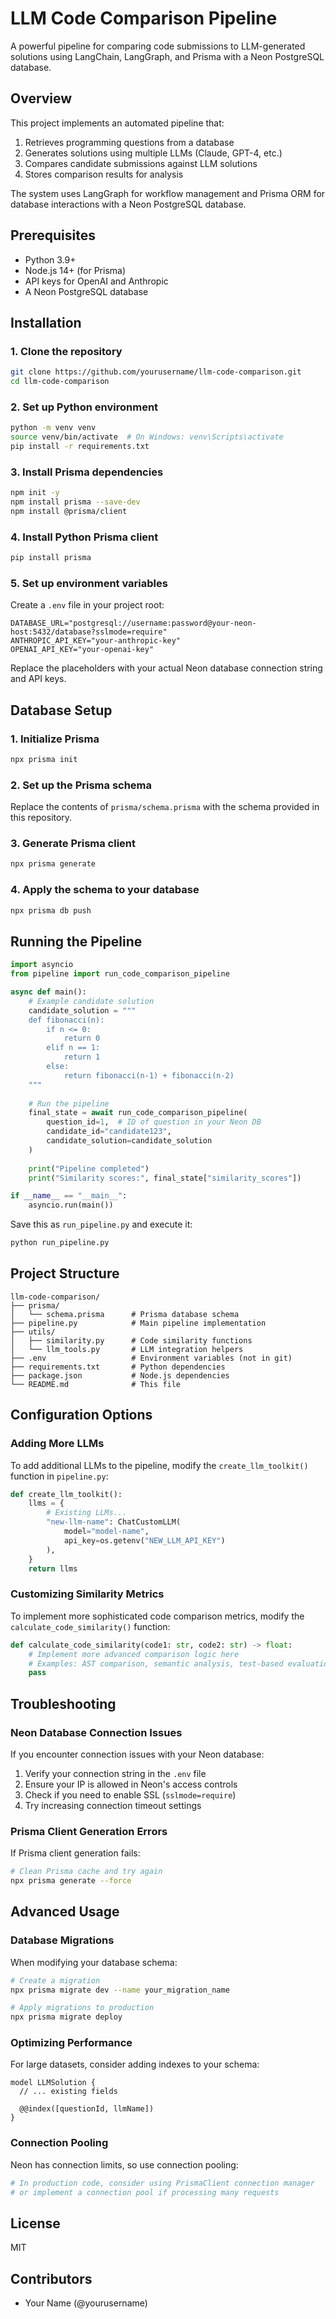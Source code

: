 # LLM Code Comparison Pipeline

A powerful pipeline for comparing code submissions to LLM-generated solutions using LangChain, LangGraph, and Prisma with a Neon PostgreSQL database.

## Overview

This project implements an automated pipeline that:

1. Retrieves programming questions from a database
2. Generates solutions using multiple LLMs (Claude, GPT-4, etc.)
3. Compares candidate submissions against LLM solutions
4. Stores comparison results for analysis

The system uses LangGraph for workflow management and Prisma ORM for database interactions with a Neon PostgreSQL database.

## Prerequisites

- Python 3.9+
- Node.js 14+ (for Prisma)
- API keys for OpenAI and Anthropic
- A Neon PostgreSQL database

## Installation

### 1. Clone the repository

```bash
git clone https://github.com/yourusername/llm-code-comparison.git
cd llm-code-comparison
```

### 2. Set up Python environment

```bash
python -m venv venv
source venv/bin/activate  # On Windows: venv\Scripts\activate
pip install -r requirements.txt
```

### 3. Install Prisma dependencies

```bash
npm init -y
npm install prisma --save-dev
npm install @prisma/client
```

### 4. Install Python Prisma client

```bash
pip install prisma
```

### 5. Set up environment variables

Create a `.env` file in your project root:

```
DATABASE_URL="postgresql://username:password@your-neon-host:5432/database?sslmode=require"
ANTHROPIC_API_KEY="your-anthropic-key"
OPENAI_API_KEY="your-openai-key"
```

Replace the placeholders with your actual Neon database connection string and API keys.

## Database Setup

### 1. Initialize Prisma

```bash
npx prisma init
```

### 2. Set up the Prisma schema

Replace the contents of `prisma/schema.prisma` with the schema provided in this repository.

### 3. Generate Prisma client

```bash
npx prisma generate
```

### 4. Apply the schema to your database

```bash
npx prisma db push
```

## Running the Pipeline

```python
import asyncio
from pipeline import run_code_comparison_pipeline

async def main():
    # Example candidate solution
    candidate_solution = """
    def fibonacci(n):
        if n <= 0:
            return 0
        elif n == 1:
            return 1
        else:
            return fibonacci(n-1) + fibonacci(n-2)
    """
    
    # Run the pipeline
    final_state = await run_code_comparison_pipeline(
        question_id=1,  # ID of question in your Neon DB
        candidate_id="candidate123",
        candidate_solution=candidate_solution
    )
    
    print("Pipeline completed")
    print("Similarity scores:", final_state["similarity_scores"])

if __name__ == "__main__":
    asyncio.run(main())
```

Save this as `run_pipeline.py` and execute it:

```bash
python run_pipeline.py
```

## Project Structure

```
llm-code-comparison/
├── prisma/
│   └── schema.prisma      # Prisma database schema
├── pipeline.py            # Main pipeline implementation
├── utils/
│   ├── similarity.py      # Code similarity functions
│   └── llm_tools.py       # LLM integration helpers
├── .env                   # Environment variables (not in git)
├── requirements.txt       # Python dependencies
├── package.json           # Node.js dependencies
└── README.md              # This file
```

## Configuration Options

### Adding More LLMs

To add additional LLMs to the pipeline, modify the `create_llm_toolkit()` function in `pipeline.py`:

```python
def create_llm_toolkit():
    llms = {
        # Existing LLMs...
        "new-llm-name": ChatCustomLLM(
            model="model-name",
            api_key=os.getenv("NEW_LLM_API_KEY")
        ),
    }
    return llms
```

### Customizing Similarity Metrics

To implement more sophisticated code comparison metrics, modify the `calculate_code_similarity()` function:

```python
def calculate_code_similarity(code1: str, code2: str) -> float:
    # Implement more advanced comparison logic here
    # Examples: AST comparison, semantic analysis, test-based evaluation
    pass
```

## Troubleshooting

### Neon Database Connection Issues

If you encounter connection issues with your Neon database:

1. Verify your connection string in the `.env` file
2. Ensure your IP is allowed in Neon's access controls
3. Check if you need to enable SSL (`sslmode=require`)
4. Try increasing connection timeout settings

### Prisma Client Generation Errors

If Prisma client generation fails:

```bash
# Clean Prisma cache and try again
npx prisma generate --force
```

## Advanced Usage

### Database Migrations

When modifying your database schema:

```bash
# Create a migration
npx prisma migrate dev --name your_migration_name

# Apply migrations to production
npx prisma migrate deploy
```

### Optimizing Performance

For large datasets, consider adding indexes to your schema:

```prisma
model LLMSolution {
  // ... existing fields
  
  @@index([questionId, llmName])
}
```

### Connection Pooling

Neon has connection limits, so use connection pooling:

```python
# In production code, consider using PrismaClient connection manager
# or implement a connection pool if processing many requests
```

## License

MIT

## Contributors

- Your Name (@yourusername)